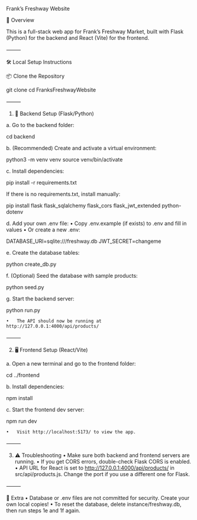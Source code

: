 Frank’s Freshway Website

🥑 Overview

This is a full-stack web app for Frank’s Freshway Market, built with Flask (Python) for the backend and React (Vite) for the frontend.

⸻

🛠️ Local Setup Instructions

📦 Clone the Repository

git clone <your-github-repo-url>
cd FranksFreshwayWebsite


⸻

1. 🚗 Backend Setup (Flask/Python)

a. Go to the backend folder:

cd backend

b. (Recommended) Create and activate a virtual environment:

python3 -m venv venv
source venv/bin/activate

c. Install dependencies:

pip install -r requirements.txt

If there is no requirements.txt, install manually:

pip install flask flask_sqlalchemy flask_cors flask_jwt_extended python-dotenv



d. Add your own .env file:
	•	Copy .env.example (if exists) to .env and fill in values
	•	Or create a new .env:

DATABASE_URI=sqlite:///freshway.db
JWT_SECRET=changeme



e. Create the database tables:

python create_db.py

f. (Optional) Seed the database with sample products:

python seed.py

g. Start the backend server:

python run.py

	•	The API should now be running at http://127.0.0.1:4000/api/products/

⸻

2. 🖥️ Frontend Setup (React/Vite)

a. Open a new terminal and go to the frontend folder:

cd ../frontend

b. Install dependencies:

npm install

c. Start the frontend dev server:

npm run dev

	•	Visit http://localhost:5173/ to view the app.

⸻

3. ⚠️ Troubleshooting
	•	Make sure both backend and frontend servers are running.
	•	If you get CORS errors, double-check Flask CORS is enabled.
	•	API URL for React is set to http://127.0.0.1:4000/api/products/ in src/api/products.js. Change the port if you use a different one for Flask.

⸻

🧽 Extra
	•	Database or .env files are not committed for security. Create your own local copies!
	•	To reset the database, delete instance/freshway.db, then run steps 1e and 1f again.


